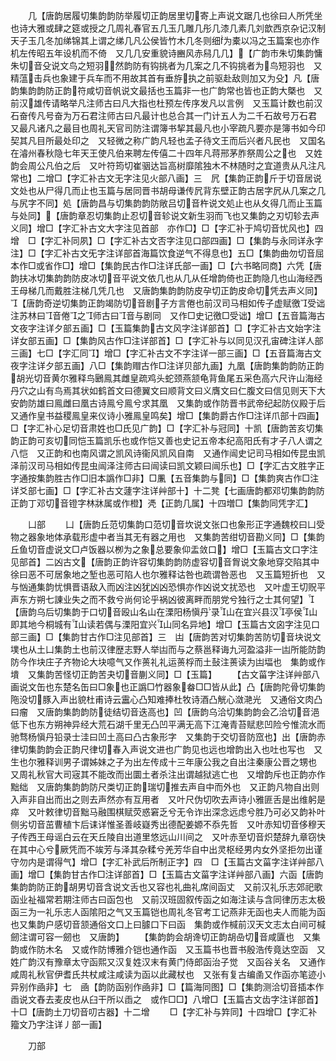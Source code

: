 <!-- { "loadSidebar": true } -->
　　几【唐韵居履切集韵韵防举履切正韵居里切寄上声说文踞几也徐曰人所凭坐也诗大雅或肆之筵或授之几周礼春官五几玉几雕几彤几漆几素几刘歆西京杂记汉制天子玉几冬加绨锦其上谓之绨几凡公侯皆竹木几冬则细为橐以冯之玉篇案也亦作机左传昭五年设机而不倚　又几几安重貌诗豳风赤舄几几】【广韵市朱切集韵慵朱切音殳说文鸟之短羽然韵防有钩挑者为几案之几不钩挑者为鸟短羽也　又精蕰击兵也象建于兵车而不用故其首有垂斿执之前驱赴敌则加又为殳】凡【唐韵集韵韵防正韵符咸切音帆说文最括也玉篇非一也广韵常也皆也正韵大槩也　又前汉雄传请略举凡注师古曰凡大指也杜预左传序发凡以言例　又玉篇计数也前汉石奋传凡号奋为万石君注师古曰凡最计也总合其一门计五人为二千石故号万石君　又最凡诸凡之最目也周礼天官司防注谓簿书挈其最凡也小宰疏凡要亦是簿书如今印契其凡目所最处印之　又轻微之称广韵凡轻也孟子待文王而后兴者凡民也　又国名在濬州春秋隐七年天王使凡伯来聘左传僖二十四年凡蒋邢茅胙祭周公之也　又姓韵会周公凡伯之后　又叶符筠切崔骃达旨高树靡隂独木不林随时之宜道贵从凡注凡常也】二增□【字汇补古文无字注见火部八画】三　凥【集韵正韵斤于切音居说文处也从尸得几而止也玉篇与居同晋书胡母谦传凥背东壁正韵古居字凥从几案之几与尻字不同】処【唐韵昌与切集韵韵防敞吕切音杵说文処止也从夂得几而止玉篇与处同】【唐韵章忍切集韵止忍切音轸说文新生羽而飞也又集韵之刃切轸去声义同】增□【字汇补古文大字注见首部　亦作□】□【字汇补于鸠切音忧风也】四　增　□【字汇补同夙】□【字汇补古文否字注见口部四画】□【集韵与永同详永字注】□【字汇补古文旡字注详部首海篇饮食逆气不得息也】五□【集韵曲勿切音屈本作□或省作□】增□【集韵民古作□注详氏部一画】□【六书略同商】六凭【唐韵扶冰切集韵韵防皮冰切音平说文依几也从几从任增韵倚也正韵隐几也山海经西王母梯几而戴胜注梯几凭几也　又唐韵集韵韵防皮孕切正韵皮命切凭去声义同】【唐韵奇逆切集韵正韵竭防切音剧子方言倦也前汉司马相如传子虚赋徼受诎注苏林曰音倦之师古曰音与剧同　又作□史记徼□受诎】增□【五音篇海古文夜字注详夕部五画】□【玉篇集韵古文风字注详部首】□【字汇补古文始字注详女部五画】□【集韵风古作□注详部首】□【字汇补与以同见汉孔宙碑注详人部三画】七□【字汇同】增□【字汇补古文不字注详一部三画】□【五音篇海古文夜字注详夕部五画】八□【集韵赗古作□注详贝部九画】九凰【唐韵集韵韵防正韵胡光切音黄尔雅释鸟鶠鳯其雌皇疏鸡头蛇颈燕颔龟背鱼尾五采色高六尺许山海经丹穴之山有鸟焉其状如鹤首文曰德翼文曰顺背文曰义膺文曰仁腹文曰信见则天下大安韵防雄曰鳯雌曰凰古诗鳯兮鳯兮求其凰　又集韵或作防晋书武帝纪起防仪殿于后　又通作皇书益稷鳯皇来仪诗小雅鳯皇鸣矣】增□【集韵爵古作□注详爪部十四画】□【字汇补心足切音肃姓也□氏见广韵】□【字汇补与冠同】十凯【唐韵苦亥切集韵正韵可亥切同恺玉篇凯乐也或作恺又善也史记五帝本纪高阳氏有才子八人谓之八恺　又正韵和也南风谓之凯风诗衞风凯风自南　又通作闿史记司马相如传昆虫凯泽前汉司马相如传昆虫闿泽注师古曰闿读曰凯文颖曰闿乐也】□【字汇古文胜字正字通按集韵胜古作□旧本譌作□非】□凲【五音集韵与同】□【集韵爽古作□注详爻部七画】□【字汇补古文蘧字注详艸部十】十二凳【七画唐韵都邓切集韵韵防正韵丁邓切音镫字林牀属或作橙】凴【正韵几属】十四増□【集韵同凭字汇】

　　凵部
　　凵【唐韵丘范切集韵口范切音坎说文张口也象形正字通魏校曰凵受物之器象地体承载形虚中者当其无有器之用也　又集韵苦绀切音勘义同】□【集韵丘鱼切音虚说文□卢饭器以栁为之象总要象仰盂敛口】增□【玉篇古文口字注见部首】二凶古文【唐韵正韵许容切集韵韵防虚容切音胷说文象地穿交陷其中徐曰恶不可居象地之堑也恶可陷人也尔雅释诂咎也疏谓咎恶也　又玉篇短折也　又与忷通集韵忧惧晋语敌入而凶注凶犹凶凶恐惧亦作凶说文扰恐也　又叶虚王切贶平声东方朔七諌业失之而不救兮尚何论乎祸凶彼离畔而朋党兮独行之士其何望】【唐韵乌后切集韵于口切音殴山名山在溧阳杨愼丹录山在宜兴县汉亭侯山即其地今桐城有山读若偶与溧阳宜兴山同名异地】增□【玉篇古文囟字注见口部三画】□【集韵甘古作□注见部首】三　凷【唐韵苦对切集韵苦防切音块说文墣也从土凵集韵土也前汉律歴志野人举凷而与之蔡邕释诲九河盈溢非一凷所能防韵防今作块庄子齐物论大块噫气又作蒉礼礼运蒉桴而土鼔注蒉读为凷堛也　集韵或作墤　又集韵苦怪切正韵苦夬切音蒯义同】□【玉篇】
　　【古文菑字注详艸部八画说文缶也东楚名缶曰□象也正譌□竹器象畚□□皆从此】凸【唐韵陀骨切集韵陁没切豚入声出貌杜甫诗云靁心凸知难捧杜牧诗酒凸觥心潋滟光　又通俗文肉凸曰瘤　又唐韵集韵韵防徒结切音迭高也】凹【唐韵乌洽切集韵韵会乙洽切音浥低下也东方朔神异经大荒石湖千里无凸凹平满无高下江淹青苔赋悲凹险兮惟流水而驰骛杨愼丹铅录士洼曰凹土高曰凸古象形字　又集韵于交切音防窊也】出【唐韵赤律切集韵韵会正韵尺律切春入声说文进也广韵见也远也增韵出入也吐也写也　又生也尔雅释训男子谓姊妹之子为出左传成十三年康公我之自出注秦康公晋之甥也　又周礼秋官大司宼其不能改而出圜土者杀注出谓越狱逃亡也　又增韵斥也正韵亦作黜绌　又唐韵集韵韵防尺类切正韵瑞切推去声自中而外也　又正韵凡物自出则入声非自出而出之则去声然亦有互用者　又叶尺伪切吹去声诗小雅匪舌是出维躬是瘁　又叶敕律切音黜马融围棋赋荧惑窘乏兮无令诈出深念远虑兮胜乃可必又韵补叶侧劣切音茁曹植卞后诔详惟圣善岐嶷秀出德配姜嫄不忝先哲　又叶赤知切音侈穆天子传西王母谣白云在天丘陵自出道里悠远山川间之　又叶赤至切音炽楚辞九章窃快在其中心兮厥凭而不竢芳与泽其杂糅兮羌芳华自中出灵枢经男内女外坚拒勿出谨守勿内是谓得气】增□【字汇补武后所制正字】四　□【玉篇古文菑字注详艸部八画】增□【集韵甘古作□注详部首】□【玉篇古文菑字注详艸部八画】六函【唐韵集韵韵防正韵胡男切音含说文舌也又容也礼曲礼席间函丈　又前汉礼乐志郊祀歌函业祉福常若期注师古曰函包也　又前汉班固叙传函之如海注读与含同律历志太极函三为一礼乐志人函隂阳之气又玉篇铠也周礼冬官考工记燕非无函也夫人而能为函也又集韵户感切音颔通俗文口上曰臄口下曰函　集韵或作椷前汉天文志太白间可椷劒注谓可容一劒也　又唐韵】
　　【集韵韵会胡谗切正韵胡喦切音咸匵也　又集韵或作防木名　又或作防博雅介铠也通作函　又玉篇书也晋书殷浩传竟达空函　又姓广韵汉有豫章太守函熙又汉复姓汉末有黄门侍郎函治子觉　又函谷关名　又通作咸周礼秋官伊耆氏共杖咸注咸读为函以此藏杖也　又张有复古编圅又作函亦笔迹小异别作凾非】七　凾【韵防函别作凾非】□【篇海同图】□【集韵测洽切音插本作臿说文舂去麦皮也从臼干所以臿之　或作□□】八增□【玉篇古文齿字注详部首】十□【唐韵土刀切音叨古器】十二增
　　□【字汇补与筓同】十四增□【字汇补籀文乃字注详丿部一画】

　　刀部
